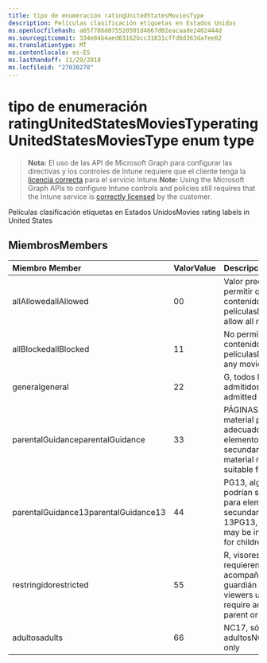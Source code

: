 ```yaml
---
title: tipo de enumeración ratingUnitedStatesMoviesType
description: Películas clasificación etiquetas en Estados Unidos
ms.openlocfilehash: a65f786d075520501d4667d02eacaade2402444d
ms.sourcegitcommit: 334e84b4aed63162bcc31831cffd6d363dafee02
ms.translationtype: MT
ms.contentlocale: es-ES
ms.lasthandoff: 11/29/2018
ms.locfileid: "27030278"
---
```

# <a name="ratingunitedstatesmoviestype-enum-type"></a><span data-ttu-id="cc6c4-103">tipo de enumeración ratingUnitedStatesMoviesType</span><span class="sxs-lookup"><span data-stu-id="cc6c4-103">ratingUnitedStatesMoviesType enum type</span></span>

> <span data-ttu-id="cc6c4-104">**Nota:** El uso de las API de Microsoft Graph para configurar las directivas y los controles de Intune requiere que el cliente tenga la [licencia correcta](https://go.microsoft.com/fwlink/?linkid=839381) para el servicio Intune.</span><span class="sxs-lookup"><span data-stu-id="cc6c4-104">**Note:** Using the Microsoft Graph APIs to configure Intune controls and policies still requires that the Intune service is [correctly licensed](https://go.microsoft.com/fwlink/?linkid=839381) by the customer.</span></span>

<span data-ttu-id="cc6c4-105">Películas clasificación etiquetas en Estados Unidos</span><span class="sxs-lookup"><span data-stu-id="cc6c4-105">Movies rating labels in United States</span></span>
## <a name="members"></a><span data-ttu-id="cc6c4-106">Miembros</span><span class="sxs-lookup"><span data-stu-id="cc6c4-106">Members</span></span>
|<span data-ttu-id="cc6c4-107">Miembro	</span><span class="sxs-lookup"><span data-stu-id="cc6c4-107">Member</span></span>|<span data-ttu-id="cc6c4-108">Valor</span><span class="sxs-lookup"><span data-stu-id="cc6c4-108">Value</span></span>|<span data-ttu-id="cc6c4-109">Descripción</span><span class="sxs-lookup"><span data-stu-id="cc6c4-109">Description</span></span>|
|:---|:---|:---|
|<span data-ttu-id="cc6c4-110">allAllowed</span><span class="sxs-lookup"><span data-stu-id="cc6c4-110">allAllowed</span></span>|<span data-ttu-id="cc6c4-111">0</span><span class="sxs-lookup"><span data-stu-id="cc6c4-111">0</span></span>|<span data-ttu-id="cc6c4-112">Valor predeterminado, permitir que el contenido de todas las películas</span><span class="sxs-lookup"><span data-stu-id="cc6c4-112">Default value, allow all movies content</span></span>|
|<span data-ttu-id="cc6c4-113">allBlocked</span><span class="sxs-lookup"><span data-stu-id="cc6c4-113">allBlocked</span></span>|<span data-ttu-id="cc6c4-114">1</span><span class="sxs-lookup"><span data-stu-id="cc6c4-114">1</span></span>|<span data-ttu-id="cc6c4-115">No permitir cualquier contenido de películas</span><span class="sxs-lookup"><span data-stu-id="cc6c4-115">Do not allow any movies content</span></span>|
|<span data-ttu-id="cc6c4-116">general</span><span class="sxs-lookup"><span data-stu-id="cc6c4-116">general</span></span>|<span data-ttu-id="cc6c4-117">2</span><span class="sxs-lookup"><span data-stu-id="cc6c4-117">2</span></span>|<span data-ttu-id="cc6c4-118">G, todos los años admitidos</span><span class="sxs-lookup"><span data-stu-id="cc6c4-118">G, all ages admitted</span></span>|
|<span data-ttu-id="cc6c4-119">parentalGuidance</span><span class="sxs-lookup"><span data-stu-id="cc6c4-119">parentalGuidance</span></span>|<span data-ttu-id="cc6c4-120">3</span><span class="sxs-lookup"><span data-stu-id="cc6c4-120">3</span></span>|<span data-ttu-id="cc6c4-121">PÁGINAS, algunos material puede no ser adecuado para elementos secundarios</span><span class="sxs-lookup"><span data-stu-id="cc6c4-121">PG, some material may not be suitable for children</span></span>|
|<span data-ttu-id="cc6c4-122">parentalGuidance13</span><span class="sxs-lookup"><span data-stu-id="cc6c4-122">parentalGuidance13</span></span>|<span data-ttu-id="cc6c4-123">4</span><span class="sxs-lookup"><span data-stu-id="cc6c4-123">4</span></span>|<span data-ttu-id="cc6c4-124">PG13, algunas material podrían ser inapropiada para elementos secundarios en 13</span><span class="sxs-lookup"><span data-stu-id="cc6c4-124">PG13, some material may be inappropriate for children under 13</span></span>|
|<span data-ttu-id="cc6c4-125">restringido</span><span class="sxs-lookup"><span data-stu-id="cc6c4-125">restricted</span></span>|<span data-ttu-id="cc6c4-126">5</span><span class="sxs-lookup"><span data-stu-id="cc6c4-126">5</span></span>|<span data-ttu-id="cc6c4-127">R, visores en 17 requieren que acompañan primario o guardián para adultos</span><span class="sxs-lookup"><span data-stu-id="cc6c4-127">R, viewers under 17 require accompanying parent or adult guardian</span></span>|
|<span data-ttu-id="cc6c4-128">adultos</span><span class="sxs-lookup"><span data-stu-id="cc6c4-128">adults</span></span>|<span data-ttu-id="cc6c4-129">6</span><span class="sxs-lookup"><span data-stu-id="cc6c4-129">6</span></span>|<span data-ttu-id="cc6c4-130">NC17, sólo para adultos</span><span class="sxs-lookup"><span data-stu-id="cc6c4-130">NC17, adults only</span></span>|



